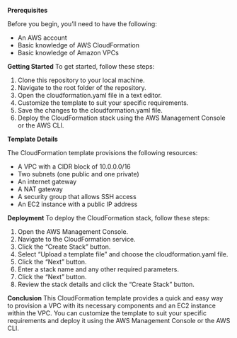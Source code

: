 **Prerequisites**

Before you begin, you’ll need to have the following:
- An AWS account
- Basic knowledge of AWS CloudFormation
- Basic knowledge of Amazon VPCs


**Getting Started**
To get started, follow these steps:
1. Clone this repository to your local machine.
2. Navigate to the root folder of the repository.
3. Open the cloudformation.yaml file in a text editor.
4. Customize the template to suit your specific requirements.
5. Save the changes to the cloudformation.yaml file.
6. Deploy the CloudFormation stack using the AWS Management Console or the AWS CLI.

**Template Details**

The CloudFormation template provisions the following resources:
- A VPC with a CIDR block of 10.0.0.0/16
- Two subnets (one public and one private)
- An internet gateway
- A NAT gateway
- A security group that allows SSH access
- An EC2 instance with a public IP address

**Deployment**
To deploy the CloudFormation stack, follow these steps:

1. Open the AWS Management Console.
2. Navigate to the CloudFormation service.
3. Click the “Create Stack” button.
4. Select “Upload a template file” and choose the cloudformation.yaml file.
5. Click the “Next” button.
6. Enter a stack name and any other required parameters.
7. Click the “Next” button.
8. Review the stack details and click the “Create Stack” button.


**Conclusion**
This CloudFormation template provides a quick and easy way to provision a VPC with its necessary components and an EC2 instance within the VPC. You can customize the template to suit your specific requirements and deploy it using the AWS Management Console or the AWS CLI.
